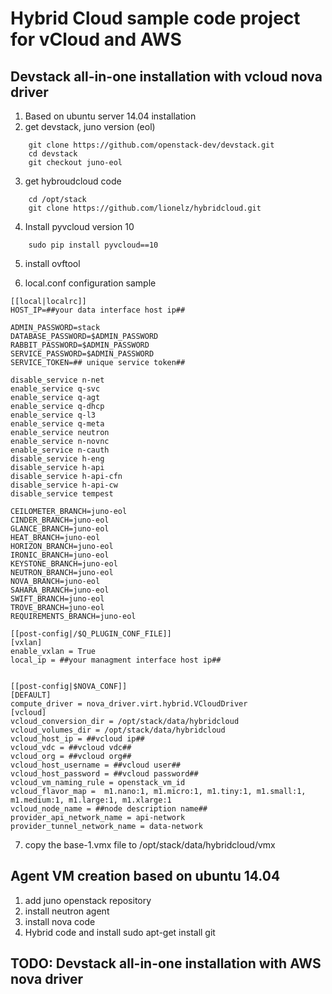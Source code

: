 # Hybrid Cloud sample code project for vCloud and AWS 

## Devstack all-in-one installation with vcloud nova driver

1. Based on ubuntu server 14.04 installation
2. get devstack, juno version (eol)
```
    git clone https://github.com/openstack-dev/devstack.git
    cd devstack
    git checkout juno-eol
```
3. get hybroudcloud code
```
    cd /opt/stack
    git clone https://github.com/lionelz/hybridcloud.git
```
4. Install pyvcloud version 10

```
    sudo pip install pyvcloud==10
```

5. install ovftool

6. local.conf configuration sample

```
[[local|localrc]]
HOST_IP=##your data interface host ip##

ADMIN_PASSWORD=stack
DATABASE_PASSWORD=$ADMIN_PASSWORD
RABBIT_PASSWORD=$ADMIN_PASSWORD
SERVICE_PASSWORD=$ADMIN_PASSWORD
SERVICE_TOKEN=## unique service token##

disable_service n-net
enable_service q-svc
enable_service q-agt
enable_service q-dhcp
enable_service q-l3
enable_service q-meta
enable_service neutron
enable_service n-novnc
enable_service n-cauth
disable_service h-eng
disable_service h-api
disable_service h-api-cfn
disable_service h-api-cw
disable_service tempest

CEILOMETER_BRANCH=juno-eol
CINDER_BRANCH=juno-eol
GLANCE_BRANCH=juno-eol
HEAT_BRANCH=juno-eol
HORIZON_BRANCH=juno-eol
IRONIC_BRANCH=juno-eol
KEYSTONE_BRANCH=juno-eol
NEUTRON_BRANCH=juno-eol
NOVA_BRANCH=juno-eol
SAHARA_BRANCH=juno-eol
SWIFT_BRANCH=juno-eol
TROVE_BRANCH=juno-eol
REQUIREMENTS_BRANCH=juno-eol

[[post-config|/$Q_PLUGIN_CONF_FILE]]
[vxlan]
enable_vxlan = True
local_ip = ##your managment interface host ip##


[[post-config|$NOVA_CONF]]
[DEFAULT]
compute_driver = nova_driver.virt.hybrid.VCloudDriver
[vcloud]
vcloud_conversion_dir = /opt/stack/data/hybridcloud
vcloud_volumes_dir = /opt/stack/data/hybridcloud
vcloud_host_ip = ##vcloud ip##
vcloud_vdc = ##vcloud vdc##
vcloud_org = ##vcloud org##
vcloud_host_username = ##vcloud user##
vcloud_host_password = ##vcloud password##
vcloud_vm_naming_rule = openstack_vm_id
vcloud_flavor_map =  m1.nano:1, m1.micro:1, m1.tiny:1, m1.small:1, m1.medium:1, m1.large:1, m1.xlarge:1
vcloud_node_name = ##node description name##
provider_api_network_name = api-network
provider_tunnel_network_name = data-network
```

7. copy the base-1.vmx file to /opt/stack/data/hybridcloud/vmx

 
## Agent VM creation based on ubuntu 14.04
1. add juno openstack repository
2. install neutron agent
3. install nova code
4. Hybrid code and install
    sudo apt-get install git

## TODO: Devstack all-in-one installation with AWS nova driver


